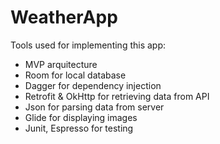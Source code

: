 # WeatherApp

Tools used for implementing this app:

* MVP arquitecture
* Room for local database
* Dagger for dependency injection
* Retrofit & OkHttp for retrieving data from API
* Json for parsing data from server
* Glide for displaying images
* Junit, Espresso for testing
